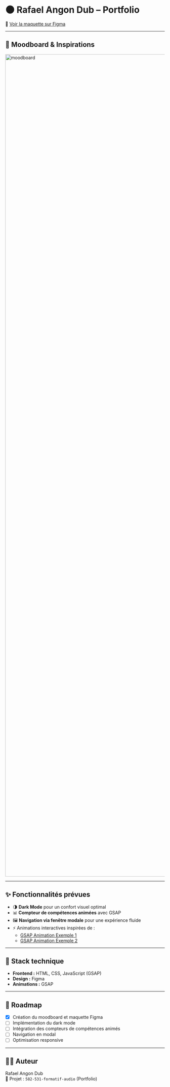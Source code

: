 # 🌑 Rafael Angon Dub – Portfolio

🔗 [Voir la maquette sur Figma](https://www.figma.com/design/8XveOAD5zTCq6OUnxx76P1/portfolio?node-id=23-2&t=d3G9F93l6VlPY10R-0)

---

## 🎨 Moodboard & Inspirations
<img width="1341" height="2589" alt="moodboard" src="https://github.com/user-attachments/assets/82daf68a-ec40-40a6-8bd4-fc83a79bb0e4" />

---

## ✨ Fonctionnalités prévues
- 🌗 **Dark Mode** pour un confort visuel optimal  
- 📊 **Compteur de compétences animées** avec GSAP  
- 🖼️ **Navigation via fenêtre modale** pour une expérience fluide  
- ⚡ Animations interactives inspirées de :
  - [GSAP Animation Exemple 1](https://codepen.io/GreenSock/pen/XWzRraJ)  
  - [GSAP Animation Exemple 2](https://codepen.io/LMSN/pen/gOMZEME)  

---

## 🚀 Stack technique
- **Frontend :** HTML, CSS, JavaScript (GSAP)  
- **Design :** Figma  
- **Animations :** GSAP  

---

## 📌 Roadmap
- [x] Création du moodboard et maquette Figma  
- [ ] Implémentation du dark mode  
- [ ] Intégration des compteurs de compétences animés  
- [ ] Navigation en modal  
- [ ] Optimisation responsive  

---

## 👨‍💻 Auteur
Rafael Angon Dub  
📂 Projet : `582-531-formatif-audio` (Portfolio)

